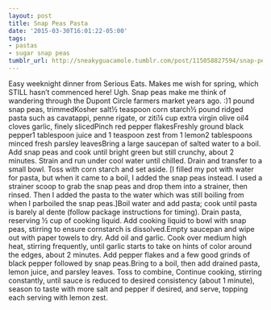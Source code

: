 ```yaml
---
layout: post
title: Snap Peas Pasta
date: '2015-03-30T16:01:22-05:00'
tags:
- pastas
- sugar snap peas
tumblr_url: http://sneakyguacamole.tumblr.com/post/115058827594/snap-peas-pasta
---
```

Easy weeknight dinner from Serious Eats. Makes me wish for spring, which STILL hasn’t commenced here! Ugh. Snap peas make me think of wandering through the Dupont Circle farmers market years ago. :)1 pound snap peas, trimmedKosher salt½ teaspoon corn starch½ pound ridged pasta such as cavatappi, penne rigate, or ziti¼ cup extra virgin olive oil4 cloves garlic, finely slicedPinch red pepper flakesFreshly ground black pepper1 tablespoon juice and 1 teaspoon zest from 1 lemon2 tablespoons minced fresh parsley leavesBring a large saucepan of salted water to a boil. Add snap peas and cook until bright green but still crunchy, about 2 minutes. Strain and run under cool water until chilled. Drain and transfer to a small bowl. Toss with corn starch and set aside. [I filled my pot with water for pasta, but when it came to a boil, I added the snap peas instead. I used a strainer scoop to grab the snap peas and drop them into a strainer, then rinsed. Then I added the pasta to the water which was still boiling from when I parboiled the snap peas.]Boil water and add pasta; cook until pasta is barely al dente (follow package instructions for timing). Drain pasta, reserving ½ cup of cooking liquid. Add cooking liquid to bowl with snap peas, stirring to ensure cornstarch is dissolved.Empty saucepan and wipe out with paper towels to dry. Add oil and garlic. Cook over medium high heat, stirring frequently, until garlic starts to take on hints of color around the edges, about 2 minutes. Add pepper flakes and a few good grinds of black pepper followed by snap peas.Bring to a boil, then add drained pasta, lemon juice, and parsley leaves. Toss to combine, Continue cooking, stirring constantly, until sauce is reduced to desired consistency (about 1 minute), season to taste with more salt and pepper if desired, and serve, topping each serving with lemon zest.
